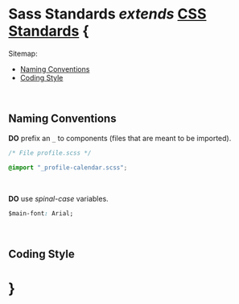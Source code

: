 # Sass Standards _extends_ <a href="../css/README.md">CSS Standards</a> {

Sitemap:
  * [Naming Conventions](#NamingConventions)
  * [Coding Style](#CodingStyle)
<br>

## Naming Conventions<a name="NamingConventions"></a>

**DO** prefix an `_` to components (files that are meant to be imported).

```css
/* File profile.scss */

@import "_profile-calendar.scss";
```
<br>

**DO** use _spinal-case_ variables.

```css
$main-font: Arial;
```
<br>

## Coding Style<a name="CodingStyle"></a>

# }
